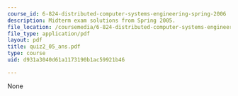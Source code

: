 ```yaml
---
course_id: 6-824-distributed-computer-systems-engineering-spring-2006
description: Midterm exam solutions from Spring 2005.
file_location: /coursemedia/6-824-distributed-computer-systems-engineering-spring-2006/d931a3040d61a1173190b1ac59921b46_quiz2_05_ans.pdf
file_type: application/pdf
layout: pdf
title: quiz2_05_ans.pdf
type: course
uid: d931a3040d61a1173190b1ac59921b46

---
```

None